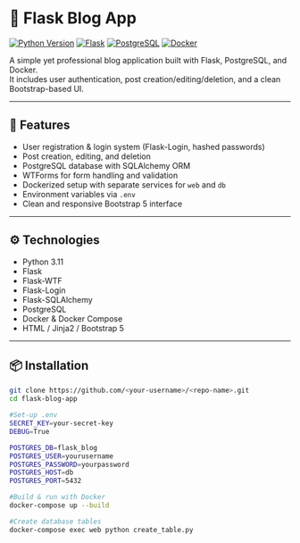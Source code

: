 # 📝 Flask Blog App
[![Python Version](https://img.shields.io/badge/python-3.11+-blue.svg)](https://www.python.org/)
[![Flask](https://img.shields.io/badge/Flask-2.3.x-lightgrey.svg)](https://flask.palletsprojects.com/)
[![PostgreSQL](https://img.shields.io/badge/PostgreSQL-15-blue)](https://www.postgresql.org/)
[![Docker](https://img.shields.io/badge/Docker-🐳-blue)](https://www.docker.com/)

A simple yet professional blog application built with Flask, PostgreSQL, and Docker.  
It includes user authentication, post creation/editing/deletion, and a clean Bootstrap-based UI.

---

## 🚀 Features

- User registration & login system (Flask-Login, hashed passwords)
- Post creation, editing, and deletion
- PostgreSQL database with SQLAlchemy ORM
- WTForms for form handling and validation
- Dockerized setup with separate services for `web` and `db`
- Environment variables via `.env`
- Clean and responsive Bootstrap 5 interface

---

## ⚙️ Technologies

- Python 3.11
- Flask
- Flask-WTF
- Flask-Login
- Flask-SQLAlchemy
- PostgreSQL
- Docker & Docker Compose
- HTML / Jinja2 / Bootstrap 5

---

## 📦 Installation

```bash
git clone https://github.com/<your-username>/<repo-name>.git
cd flask-blog-app

#Set-up .env
SECRET_KEY=your-secret-key
DEBUG=True

POSTGRES_DB=flask_blog
POSTGRES_USER=yourusername
POSTGRES_PASSWORD=yourpassword
POSTGRES_HOST=db
POSTGRES_PORT=5432

#Build & run with Docker
docker-compose up --build

#Create database tables
docker-compose exec web python create_table.py
